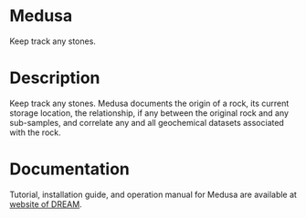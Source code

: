 # Medusa

Keep track any stones.

# Description

Keep track any stones.  Medusa documents the origin of a rock, its
current storage location, the relationship, if any between the
original rock and any sub-samples, and correlate any and all
geochemical datasets associated with the rock.

# Documentation

Tutorial, installation guide, and operation manual for Medusa are
available at [website of
DREAM](http://dream.misasa.okayama-u.ac.jp/documentation/).
